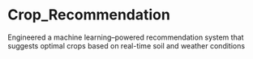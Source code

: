 # Crop_Recommendation
Engineered a machine learning–powered recommendation system that suggests optimal crops based on real-time soil and weather conditions
